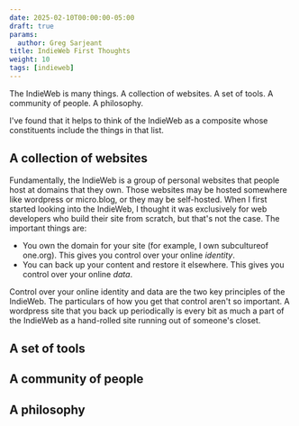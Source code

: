 ```yaml
---
date: 2025-02-10T00:00:00-05:00
draft: true
params:
  author: Greg Sarjeant
title: IndieWeb First Thoughts
weight: 10
tags: [indieweb]
---
```


The IndieWeb is many things. A collection of websites. A set of tools. A community of people. A philosophy.

I've found that it helps to think of the IndieWeb as a composite whose constituents include the things in that list. 


## A collection of websites

Fundamentally, the IndieWeb is a group of personal websites that people host at domains that they own. Those websites may be hosted somewhere like wordpress or micro.blog, or they may be self-hosted. When I first started looking into the IndieWeb, I thought it was exclusively for web developers who build their site from scratch, but that's not the case. The important things are:

* You own the domain for your site (for example, I own subcultureof one.org). This gives you control over your online _identity_.
* You can back up your content and restore it elsewhere. This gives you control over your online _data_.

Control over your online identity and data are the two key principles of the IndieWeb. The particulars of how you get that control aren't so important. A wordpress site that you back up periodically is every bit as much a part of the IndieWeb as a hand-rolled site running out of someone's closet.

## A set of tools

## A community of people

## A philosophy